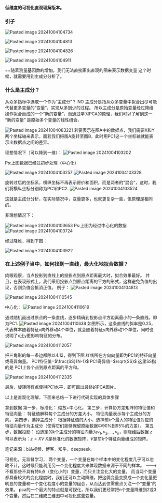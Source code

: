 **低维度的可视化直观理解版本。**
### 引子

![Pasted image 20241004104734](https://erin-53347-1330131220.cos.ap-guangzhou.myqcloud.com/202410101040878.png)

![Pasted image 20241004104813](https://erin-53347-1330131220.cos.ap-guangzhou.myqcloud.com/202410101040840.png)

![Pasted image 20241004104826](https://erin-53347-1330131220.cos.ap-guangzhou.myqcloud.com/202410101040243.png)


![Pasted image 20241004104911](https://erin-53347-1330131220.cos.ap-guangzhou.myqcloud.com/202410101040222.png)

==随着测量基因数的增加，我们无法直接画出直观的图来表示数据变量
这个时候，就需要用到主成分分析了。


### 什么是主成分？
从众多指标中选取一个作为“主成分”？ NO
主成分是指从众多变量中拟合出尽可能代替更多变量的“变量”，实现从多到少的过程。
所以主成分是原始变量经过降维操作拟合而成的一个“新的变量”，而通过学习PCA的原理，我们可以了解到这一 “新的变量” 是原始多个变量的线性组合。

![Pasted image 20241004083221](https://erin-53347-1330131220.cos.ap-guangzhou.myqcloud.com/202410101040446.png)
若要表示在图A中的数据点，我们需要X和Y两个坐标轴来表示，而若我们把图A旋转至图B，此时用PC1这一个坐标轴就能表示出数据点之间的差异。

理想情况下（可以降到一维）：
![Pasted image 20241004103202](https://erin-53347-1330131220.cos.ap-guangzhou.myqcloud.com/202410121912851.png)

Ps:上图数据已经过初步处理（中心化）

![Pasted image 20241004103257](https://erin-53347-1330131220.cos.ap-guangzhou.myqcloud.com/202410121913192.png)
![Pasted image 20241004103328](https://erin-53347-1330131220.cos.ap-guangzhou.myqcloud.com/202410121913949.png)

旋转过后的坐标系，横纵坐标不再表示房价和面积，而是两者的“混合”，这时，我们将横纵坐标分别称为PC1和PC2.
![Pasted image 20241004103524](https://erin-53347-1330131220.cos.ap-guangzhou.myqcloud.com/202410121913823.png)


这就是主成分分析，在实际情况中，变量更多，也就更复杂一些，但原理是相同的。

非理想情况下：

![Pasted image 20241004103653](https://erin-53347-1330131220.cos.ap-guangzhou.myqcloud.com/202410101040047.png)
Ps:上图为经过中心化的数据
![Pasted image 20241004103724](https://erin-53347-1330131220.cos.ap-guangzhou.myqcloud.com/202410101040083.png)

经过降维，得到下图：

![Pasted image 20241004103922](https://erin-53347-1330131220.cos.ap-guangzhou.myqcloud.com/202410101040603.png)



### 在上述例子当中，如何找到一直线，最大化地拟合数据？
肉眼观察，当点投影到直线上的投影点到原点距离最大时，拟合效果最好。
并且，在表现形式上，我们采用投影点到原点距离的平方的形式，这样避免负值的出现，否则负值会抵消正值。
例子：
![Pasted image 20241004104813](https://erin-53347-1330131220.cos.ap-guangzhou.myqcloud.com/202410101040840.png)

![Pasted image 20241004110545](https://erin-53347-1330131220.cos.ap-guangzhou.myqcloud.com/202410101040382.png)

中心化：
![Pasted image 20241004110619](https://erin-53347-1330131220.cos.ap-guangzhou.myqcloud.com/202410101040545.png)

通过随机画出过原点的一条直线，逐步精确到投影点平方距离最小的一条直线。即为PC1.
![Pasted image 20241004110638](https://erin-53347-1330131220.cos.ap-guangzhou.myqcloud.com/202410101040807.png)
如图所示，这条直线的斜率是0.25，代表样本随着特征x向外移动4个单位，就会随着特征y向外移动1个单位，同时也说明了x比y更影响特征的分布。



![Pasted image 20241004112057](https://erin-53347-1330131220.cos.ap-guangzhou.myqcloud.com/202410101041562.png)


把三角形的每一条边都除以4.12，得到下图.红线所在方向向量即为PC1的特征向量或奇异向量。
PC1特征值=$\frac{SS}{N-1}$
PC1奇异值=$\sqrt{SS}$
这里SS指的是 PC1上各个点到原点距离的平方和。

![Pasted image 20241004112335](https://erin-53347-1330131220.cos.ap-guangzhou.myqcloud.com/202410101041481.png)

最后，旋转所有点使得PC1水平，即可画出最终的PCA图片。



以上是直观化理解，下面来总结一下进行代码实现的具体步骤

拿到数据
第一步，标准化：
	 缩放+中心化。
第三步，计算协方差矩阵的特征值和特征向量：
	特征值解释每个主成分的方差大小，
	特征向量表示每个主成分的方向。
第四步，选择主成分：
	 根据特征值的大小，选择前k个最大的特征值对应的特征向量作为主成分（使得它们能够保留原始数据中90%到95%的方差）。
第五步，数据投影：
	 设选定的k个主成分的特征向量为$v_1,v_2,\dots,v_k$，则降维后数据 $z$ 可以表示为：$z=XV$
	 $X$是标准化的数据矩阵，$V$是前k个特征向量组成的矩阵。


笔记来源：b站视频，博客，知乎，deepseek。


可视化，无监督学习，
两个变量，一个变量在每个样本中的变化程度几乎可以忽略不计，这时候只能利用另一个变化程度大来体现数据来源于不同的样本。  --->不看那些不具有特ti点（变化小的）变量，而只关注变化大的变量。
而当两个变量都具备较大的变化程度时，我们还可以主动降维，把这俩变量变换成一个变化量更明显的变量和一个变化程度小的变量的组合，从而达到仅需重点关注一个“变量”的效果。
pca的一个最大的特点就是可视化，所以我们更经常把n个变量降维到2或3个变量，然后在二维或三维图中可视化这些变量。

